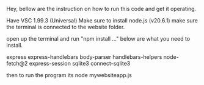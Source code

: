 Hey, bellow are the instruction on how to run this code and get it operating.

Have VSC 1.99.3 (Universal)
Make sure to install node.js (v20.6.1)
make sure the terminal is connected to the website folder.

open up the terminal and run "npm install ..." 
below are what you need to install.

express
express-handlebars
body-parser
handlebars-helpers
node-fetch@2
express-session
sqlite3
connect-sqlite3

then to run the program its node mywebsiteapp.js